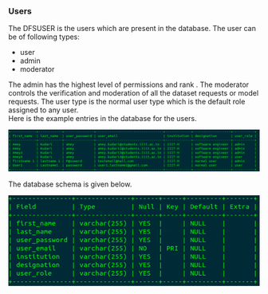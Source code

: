 ### Users

The DFSUSER is the users which are present in the database. The user can be of following types:
- user
- admin
- moderator

The admin has the highest level of permissions and rank . The moderator controls the verification and moderation of all the dataset requests or model requests. The user type is the normal user type which is the default role assigned to any user. \
Here is the example entries in the database for the users.

![](../Imgs/Users/user_database.png)

The database schema is given below.

![](../Imgs/Users/user_schema.png)

